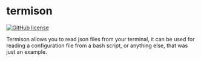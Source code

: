 # termison

[![GitHub license](https://img.shields.io/github/license/pcrunn/termison)](https://github.com/pcrunn/termison/blob/master/LICENSE)




Termison allows you to read json files from your terminal, it can be used for reading a configuration file from a bash script, or anything else, that was just an example.